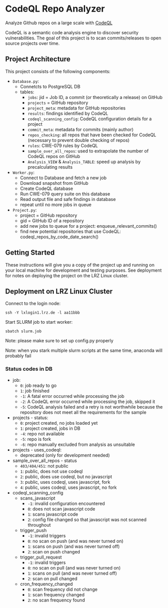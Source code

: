 # CodeQL Repo Analyzer

Analyze Github repos on a large scale with [CodeQL](https://codeql.github.com/)

CodeQL is a semantic code analysis engine to discover security vulnerabilities. The goal of this project is to scan commits/releases to open source projects over time.

## Project Architecture

This project consists of the following components:
- `Database.py`:
  - Connetcts to PostgreSQL DB
  - tables:
    - `jobs`: jid = Job ID, a commit (or theoretically a release) on GitHub
    - `projects` = GitHub repository
    - `project_meta`: metadata for GitHub repositories
    - `results`: findings identified by CodeQL
    - `codeql_scanning_config`: CodeQL configuration details for a project
    - `commit_meta`: metadata for commits (mainly author)
    - `repos_checking`: all repos that have been checked for CodeQL (necessary to prevent double checking of repos)
    - `rules`: CWE-079 rules by CodeQL
    - `sample_over_all_repos`: used to extrapolate the number of CodeQL repos on GitHub
    - `Analysis_VIEW` & `Analysis_TABLE`: speed up analysis by precalculating results
- `Worker.py`: 
  - Connect to Database and fetch a new job
  - Download snapshot from GitHub
  - Create CodeQL database
  - Run CWE-079 query suite on this database
  - Read output file and safe findings in database
  - repeat until no more jobs in queue
- `Project.py`:
  - project = GitHub repository
  - gid = GitHub ID of a repository
  - add new jobs to queue for a project: enqueue_relevant_commits()
  - find new potential repositories that use CodeQL: codeql_repos_by_code_date_search()

## Getting Started

These instructions will give you a copy of the project up and running on
your local machine for development and testing purposes. See deployment
for notes on deploying the project on the LRZ Linux cluster.

## Deployment on LRZ Linux Cluster

Connect to the login node:

    ssh -Y lxlogin1.lrz.de -l aa11bbb

Start SLURM job to start worker:

    sbatch slurm.job

Note: please make sure to set up config.py properly

Note: when you stark multiple slurm scripts at the same time, anaconda will probably fail

### Status codes in DB

- job:
  - `0`: job ready to go
  - `1`: job finished
  - `-1`: A fatal error occurred while processing the job
  - `-2`: A CodeQL error occurred while processing the job, skipped it
  - `-5`: CodeQL analysis failed and a retry is not worthwhile because the repository does not meet all the requirements for the sample
- projects - status:
  - `0`: project created, no jobs loaded yet
  - `1`: project created, jobs in DB
  - `-4`: repo not available
  - `-5`: repo is fork
  - `-6`: repo manually excluded from analysis as unsuitable
- projects - uses_codeql:
  - deprecated (only for development needed)
- sample_over_all_repos - status
  - `403/404/451`: not public
  - `1`: public, does not use codeql
  - `2`: public, does use codeql, but no javascript
  - `3`: public, uses codeql, uses javascript, fork
  - `4`: public, uses codeql, uses javascript, no fork
- codeql_scanning_config
  - scans_javascript
    - `-1`: invalid configuration encountered
    - `0`: does not scan javascript code
    - `1`: scans javascript code
    - `2`: config file changed so that javascript was not scanned throughout
  - trigger_push
    - `-1`: invalid triggers
    - `0`: no scan on push (and was never turned on)
    - `1`: scans on push (and was never turned off)
    - `2`: scan on push changed
  - trigger_pull_request
    - `-1`: invalid triggers
    - `0`: no scan on pull (and was never turned on)
    - `1`: scans on pull (and was never turned off)
    - `2`: scan on pull changed
  - cron_frequency_changed
    - `0`: scan frequency did not change 
    - `1`: scan frequency changed
    - `2`: no scan frequency found
